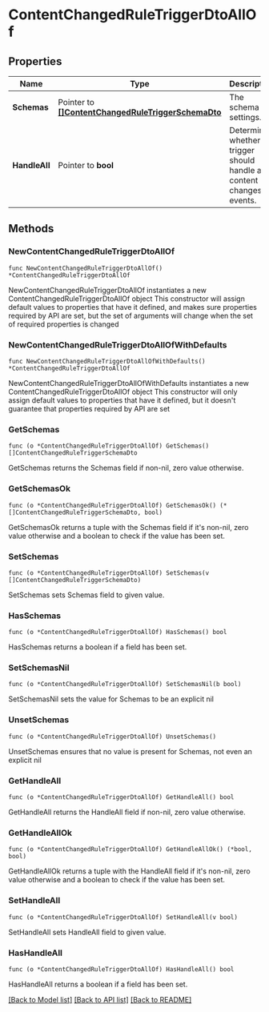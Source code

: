 # ContentChangedRuleTriggerDtoAllOf

## Properties

Name | Type | Description | Notes
------------ | ------------- | ------------- | -------------
**Schemas** | Pointer to [**[]ContentChangedRuleTriggerSchemaDto**](ContentChangedRuleTriggerSchemaDto.md) | The schema settings. | [optional] 
**HandleAll** | Pointer to **bool** | Determines whether the trigger should handle all content changes events. | [optional] 

## Methods

### NewContentChangedRuleTriggerDtoAllOf

`func NewContentChangedRuleTriggerDtoAllOf() *ContentChangedRuleTriggerDtoAllOf`

NewContentChangedRuleTriggerDtoAllOf instantiates a new ContentChangedRuleTriggerDtoAllOf object
This constructor will assign default values to properties that have it defined,
and makes sure properties required by API are set, but the set of arguments
will change when the set of required properties is changed

### NewContentChangedRuleTriggerDtoAllOfWithDefaults

`func NewContentChangedRuleTriggerDtoAllOfWithDefaults() *ContentChangedRuleTriggerDtoAllOf`

NewContentChangedRuleTriggerDtoAllOfWithDefaults instantiates a new ContentChangedRuleTriggerDtoAllOf object
This constructor will only assign default values to properties that have it defined,
but it doesn't guarantee that properties required by API are set

### GetSchemas

`func (o *ContentChangedRuleTriggerDtoAllOf) GetSchemas() []ContentChangedRuleTriggerSchemaDto`

GetSchemas returns the Schemas field if non-nil, zero value otherwise.

### GetSchemasOk

`func (o *ContentChangedRuleTriggerDtoAllOf) GetSchemasOk() (*[]ContentChangedRuleTriggerSchemaDto, bool)`

GetSchemasOk returns a tuple with the Schemas field if it's non-nil, zero value otherwise
and a boolean to check if the value has been set.

### SetSchemas

`func (o *ContentChangedRuleTriggerDtoAllOf) SetSchemas(v []ContentChangedRuleTriggerSchemaDto)`

SetSchemas sets Schemas field to given value.

### HasSchemas

`func (o *ContentChangedRuleTriggerDtoAllOf) HasSchemas() bool`

HasSchemas returns a boolean if a field has been set.

### SetSchemasNil

`func (o *ContentChangedRuleTriggerDtoAllOf) SetSchemasNil(b bool)`

 SetSchemasNil sets the value for Schemas to be an explicit nil

### UnsetSchemas
`func (o *ContentChangedRuleTriggerDtoAllOf) UnsetSchemas()`

UnsetSchemas ensures that no value is present for Schemas, not even an explicit nil
### GetHandleAll

`func (o *ContentChangedRuleTriggerDtoAllOf) GetHandleAll() bool`

GetHandleAll returns the HandleAll field if non-nil, zero value otherwise.

### GetHandleAllOk

`func (o *ContentChangedRuleTriggerDtoAllOf) GetHandleAllOk() (*bool, bool)`

GetHandleAllOk returns a tuple with the HandleAll field if it's non-nil, zero value otherwise
and a boolean to check if the value has been set.

### SetHandleAll

`func (o *ContentChangedRuleTriggerDtoAllOf) SetHandleAll(v bool)`

SetHandleAll sets HandleAll field to given value.

### HasHandleAll

`func (o *ContentChangedRuleTriggerDtoAllOf) HasHandleAll() bool`

HasHandleAll returns a boolean if a field has been set.


[[Back to Model list]](../README.md#documentation-for-models) [[Back to API list]](../README.md#documentation-for-api-endpoints) [[Back to README]](../README.md)



